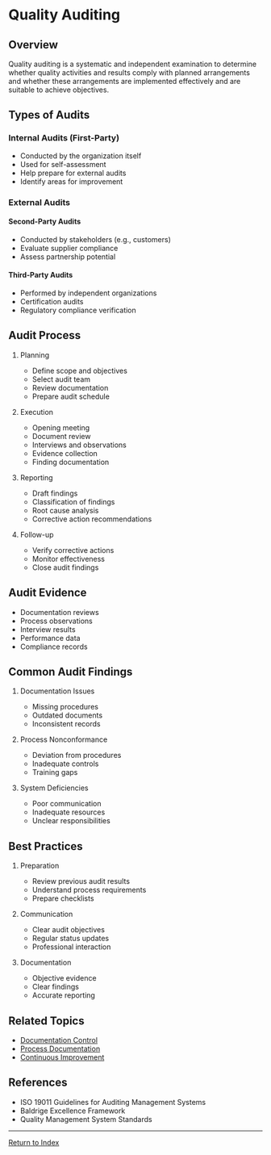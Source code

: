 # Quality Auditing

## Overview
Quality auditing is a systematic and independent examination to determine whether quality activities and results comply with planned arrangements and whether these arrangements are implemented effectively and are suitable to achieve objectives.

## Types of Audits
### Internal Audits (First-Party)
- Conducted by the organization itself
- Used for self-assessment
- Help prepare for external audits
- Identify areas for improvement

### External Audits
#### Second-Party Audits
- Conducted by stakeholders (e.g., customers)
- Evaluate supplier compliance
- Assess partnership potential

#### Third-Party Audits
- Performed by independent organizations
- Certification audits
- Regulatory compliance verification

## Audit Process
1. Planning
   - Define scope and objectives
   - Select audit team
   - Review documentation
   - Prepare audit schedule

2. Execution
   - Opening meeting
   - Document review
   - Interviews and observations
   - Evidence collection
   - Finding documentation

3. Reporting
   - Draft findings
   - Classification of findings
   - Root cause analysis
   - Corrective action recommendations

4. Follow-up
   - Verify corrective actions
   - Monitor effectiveness
   - Close audit findings

## Audit Evidence
- Documentation reviews
- Process observations
- Interview results
- Performance data
- Compliance records

## Common Audit Findings
1. Documentation Issues
   - Missing procedures
   - Outdated documents
   - Inconsistent records

2. Process Nonconformance
   - Deviation from procedures
   - Inadequate controls
   - Training gaps

3. System Deficiencies
   - Poor communication
   - Inadequate resources
   - Unclear responsibilities

## Best Practices
1. Preparation
   - Review previous audit results
   - Understand process requirements
   - Prepare checklists

2. Communication
   - Clear audit objectives
   - Regular status updates
   - Professional interaction

3. Documentation
   - Objective evidence
   - Clear findings
   - Accurate reporting

## Related Topics
- [Documentation Control](documentation-control.md)
- [Process Documentation](process-documentation.md)
- [Continuous Improvement](continuous-improvement.md)

## References
- ISO 19011 Guidelines for Auditing Management Systems
- Baldrige Excellence Framework
- Quality Management System Standards

---
[Return to Index](SUMMARY.md)
